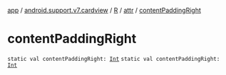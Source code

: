 [app](../../../index.md) / [android.support.v7.cardview](../../index.md) / [R](../index.md) / [attr](index.md) / [contentPaddingRight](./content-padding-right.md)

# contentPaddingRight

`static val contentPaddingRight: `[`Int`](https://kotlinlang.org/api/latest/jvm/stdlib/kotlin/-int/index.html)
`static val contentPaddingRight: `[`Int`](https://kotlinlang.org/api/latest/jvm/stdlib/kotlin/-int/index.html)